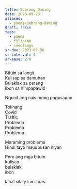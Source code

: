 ```yaml
---
title: Sobrang Daming
date: 2023-09-26
aliases:
  - poems/sobrang-daming
draft: false
tags:
  - poems
  - filipino
  - seedlings
sr-due: 2023-09-30
sr-interval: 4
sr-ease: 270
---
```

Bituin sa langit  
Kulisap sa damuhan  
Bulaklak sa parang  
Ibon sa himpapawid  

Ngunit ang nais mong pagusapan  

Tokhang  
Covid  
Traffic  
Problema  
Problema  
Problema  

Maraming problema  
Hindi tayo mauubusan niyan  

Pero ang mga bituin  
kulisap  
bulaklak  
ibon  

lahat sila’y lumilipas.